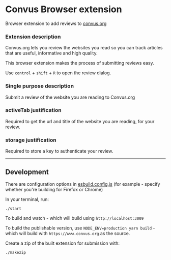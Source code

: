 # Convus Browser extension

Browser extension to add reviews to [convus.org](https://www.convus.org)

### Extension description

Convus.org lets you review the websites you read so you can track articles that are useful, informative and high quality.

This browser extension makes the process of submitting reviews easy.

Use `control` + `shift` + `R` to open the review dialog.

### Single purpose description

Submit a review of the website you are reading to Convus.org

### activeTab justification

Required to get the url and title of the website you are reading, for your review.

### storage justification

Required to store a key to authenticate your review.

---

## Development

There are configuration options in [esbuild.config.js](esbuild.config.js) (for example - specify whether you're building for Firefox or Chrome)

In your terminal, run:

    ./start

To build and watch - which will build using `http://localhost:3009`

To build the publishable version, use `NODE_ENV=production yarn build` - which will build with `https://www.convus.org` as the source.

Create a zip of the built extension for submission with:

    ./makezip
